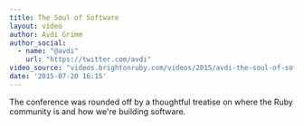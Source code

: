 ```yaml
---
title: The Soul of Software
layout: video
author: Avdi Grimm
author_social:
  - name: "@avdi"
    url: "https://twitter.com/avdi"
video_source: "videos.brightonruby.com/videos/2015/avdi-the-soul-of-software.mp4"
date: '2015-07-20 16:15'
---
```


The conference was rounded off by a thoughtful treatise on where the Ruby community is and how we're building software.
